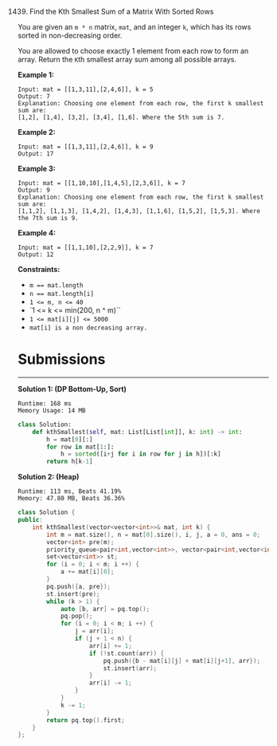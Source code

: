 1439. Find the Kth Smallest Sum of a Matrix With Sorted Rows

You are given an `m * n` matrix, `mat`, and an integer `k`, which has its rows sorted in non-decreasing order.

You are allowed to choose exactly 1 element from each row to form an array. Return the `K`th smallest array sum among all possible arrays.

 

**Example 1:**
```
Input: mat = [[1,3,11],[2,4,6]], k = 5
Output: 7
Explanation: Choosing one element from each row, the first k smallest sum are:
[1,2], [1,4], [3,2], [3,4], [1,6]. Where the 5th sum is 7.  
```

**Example 2:**
```
Input: mat = [[1,3,11],[2,4,6]], k = 9
Output: 17
```

**Example 3:**
```
Input: mat = [[1,10,10],[1,4,5],[2,3,6]], k = 7
Output: 9
Explanation: Choosing one element from each row, the first k smallest sum are:
[1,1,2], [1,1,3], [1,4,2], [1,4,3], [1,1,6], [1,5,2], [1,5,3]. Where the 7th sum is 9.  
```

**Example 4:**
```
Input: mat = [[1,1,10],[2,2,9]], k = 7
Output: 12
```

**Constraints:**

* `m == mat.length`
* `n == mat.length[i]`
* `1 <= m, n <= 40`
* `1 <= k <= min(200, n ^ m)``
* `1 <= mat[i][j] <= 5000`
* `mat[i] is a non decreasing array.`

# Submissions
---
**Solution 1: (DP Bottom-Up, Sort)**
```
Runtime: 168 ms
Memory Usage: 14 MB
```
```python
class Solution:
    def kthSmallest(self, mat: List[List[int]], k: int) -> int:
        h = mat[0][:]
        for row in mat[1:]:
            h = sorted([i+j for i in row for j in h])[:k]
        return h[k-1]
```

**Solution 2: (Heap)**
```
Runtime: 113 ms, Beats 41.19%
Memory: 47.80 MB, Beats 36.36%
```
```c++
class Solution {
public:
    int kthSmallest(vector<vector<int>>& mat, int k) {
        int m = mat.size(), n = mat[0].size(), i, j, a = 0, ans = 0;
        vector<int> pre(m);
        priority_queue<pair<int,vector<int>>, vector<pair<int,vector<int>>>, greater<>> pq;
        set<vector<int>> st;
        for (i = 0; i < m; i ++) {
            a += mat[i][0];
        }
        pq.push({a, pre});
        st.insert(pre);
        while (k > 1) {
            auto [b, arr] = pq.top();
            pq.pop();
            for (i = 0; i < m; i ++) {
                j = arr[i];
                if (j + 1 < n) {
                    arr[i] += 1;
                    if (!st.count(arr)) {
                        pq.push({b - mat[i][j] + mat[i][j+1], arr});
                        st.insert(arr);
                    }
                    arr[i] -= 1;
                }
            }
            k -= 1;
        }
        return pq.top().first;
    }
};
```
